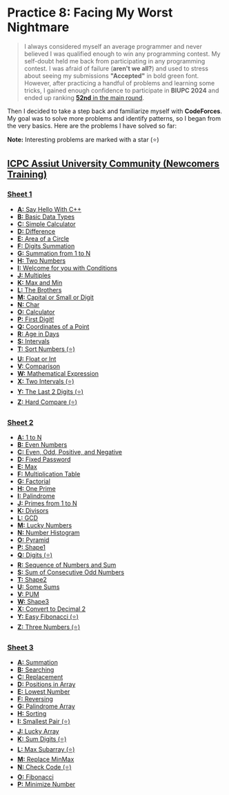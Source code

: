 # Practice 8: Facing My Worst Nightmare

> I always considered myself an average programmer and never believed I was qualified enough to win any programming contest. My self-doubt held me back from participating in any programming contest. I was afraid of failure (**aren't we all?**) and used to stress about seeing my submissions **"Accepted"** in bold green font. However, after practicing a handful of problems and learning some tricks, I gained enough confidence to participate in **BIUPC 2024** and ended up ranking [**52nd** in the main round][0].

Then I decided to take a step back and familiarize myself with **CodeForces**. My goal was to solve more problems and identify patterns, so I began from the very basics. Here are the problems I have solved so far:

**Note:** Interesting problems are marked with a star (⭐)

## [ICPC Assiut University Community (Newcomers Training)][2]

### [Sheet 1][3]

-   [**A:** Say Hello With C++][3A]
-   [**B:** Basic Data Types][3B]
-   [**C:** Simple Calculator][3C]
-   [**D:** Difference][3D]
-   [**E:** Area of a Circle][3E]
-   [**F:** Digits Summation][3F]
-   [**G:** Summation from 1 to N][3G]
-   [**H:** Two Numbers][3H]
-   [**I:** Welcome for you with Conditions][3I]
-   [**J:** Multiples][3J]
-   [**K:** Max and Min][3K]
-   [**L:** The Brothers][3L]
-   [**M:** Capital or Small or Digit][3M]
-   [**N:** Char][3N]
-   [**O:** Calculator][3O]
-   [**P:** First Digit!][3P]
-   [**Q:** Coordinates of a Point][3Q]
-   [**R:** Age in Days][3R]
-   [**S:** Intervals][3S]
-   [**T:** Sort Numbers (⭐)][3T]
-   [**U:** Float or Int][3U]
-   [**V:** Comparison][3V]
-   [**W:** Mathematical Expression][3W]
-   [**X:** Two Intervals (⭐)][3X]
-   [**Y:** The Last 2 Digits (⭐)][3Y]
-   [**Z:** Hard Compare (⭐)][3Z]

### [Sheet 2][4]

-   [**A:** 1 to N][4A]
-   [**B:** Even Numbers][4B]
-   [**C:** Even, Odd, Positive, and Negative][4C]
-   [**D:** Fixed Password][4D]
-   [**E:** Max][4E]
-   [**F:** Multiplication Table][4F]
-   [**G:** Factorial][4G]
-   [**H:** One Prime][4H]
-   [**I:** Palindrome][4I]
-   [**J:** Primes from 1 to N][4J]
-   [**K:** Divisors][4K]
-   [**L:** GCD][4L]
-   [**M:** Lucky Numbers][4M]
-   [**N:** Number Histogram][4N]
-   [**O:** Pyramid][4O]
-   [**P:** Shape1][4P]
-   [**Q:** Digits (⭐)][4Q]
-   [**R:** Sequence of Numbers and Sum][4R]
-   [**S:** Sum of Consecutive Odd Numbers][4S]
-   [**T:** Shape2][4T]
-   [**U:** Some Sums][4U]
-   [**V:** PUM][4V]
-   [**W:** Shape3][4W]
-   [**X:** Convert to Decimal 2][4X]
-   [**Y:** Easy Fibonacci (⭐)][4Y]
-   [**Z:** Three Numbers (⭐)][4Z]

### [Sheet 3][5]

-   [**A:** Summation][5A]
-   [**B:** Searching][5B]
-   [**C:** Replacement][5C]
-   [**D:** Positions in Array][5D]
-   [**E:** Lowest Number][5E]
-   [**F:** Reversing][5F]
-   [**G:** Palindrome Array][5G]
-   [**H:** Sorting][5H]
-   [**I:** Smallest Pair (⭐)][5I]
-   [**J:** Lucky Array][5J]
-   [**K:** Sum Digits (⭐)][5K]
-   [**L:** Max Subarray (⭐)][5L]
-   [**M:** Replace MinMax][5M]
-   [**N:** Check Code (⭐)][5N]
-   [**O:** Fibonacci][5O]
-   [**P:** Minimize Number][5P]

<!-- === links === -->

[0]: https://www.facebook.com/share/p/SJoxJEWZruUWbuQy/
[1]: https://codeforces.com/problemset?order=BY_SOLVED_DESC
[2]: https://codeforces.com/group/MWSDmqGsZm/contests
[3]: https://codeforces.com/group/MWSDmqGsZm/contest/219158
[3A]: https://codeforces.com/group/MWSDmqGsZm/contest/219158/problem/A
[3B]: https://codeforces.com/group/MWSDmqGsZm/contest/219158/problem/B
[3C]: https://codeforces.com/group/MWSDmqGsZm/contest/219158/problem/C
[3D]: https://codeforces.com/group/MWSDmqGsZm/contest/219158/problem/D
[3E]: https://codeforces.com/group/MWSDmqGsZm/contest/219158/problem/E
[3F]: https://codeforces.com/group/MWSDmqGsZm/contest/219158/problem/F
[3G]: https://codeforces.com/group/MWSDmqGsZm/contest/219158/problem/G
[3H]: https://codeforces.com/group/MWSDmqGsZm/contest/219158/problem/H
[3I]: https://codeforces.com/group/MWSDmqGsZm/contest/219158/problem/I
[3J]: https://codeforces.com/group/MWSDmqGsZm/contest/219158/problem/J
[3K]: https://codeforces.com/group/MWSDmqGsZm/contest/219158/problem/K
[3L]: https://codeforces.com/group/MWSDmqGsZm/contest/219158/problem/L
[3M]: https://codeforces.com/group/MWSDmqGsZm/contest/219158/problem/M
[3N]: https://codeforces.com/group/MWSDmqGsZm/contest/219158/problem/N
[3O]: https://codeforces.com/group/MWSDmqGsZm/contest/219158/problem/O
[3P]: https://codeforces.com/group/MWSDmqGsZm/contest/219158/problem/P
[3Q]: https://codeforces.com/group/MWSDmqGsZm/contest/219158/problem/Q
[3R]: https://codeforces.com/group/MWSDmqGsZm/contest/219158/problem/R
[3S]: https://codeforces.com/group/MWSDmqGsZm/contest/219158/problem/S
[3T]: https://codeforces.com/group/MWSDmqGsZm/contest/219158/problem/T
[3U]: https://codeforces.com/group/MWSDmqGsZm/contest/219158/problem/U
[3V]: https://codeforces.com/group/MWSDmqGsZm/contest/219158/problem/V
[3W]: https://codeforces.com/group/MWSDmqGsZm/contest/219158/problem/W
[3X]: https://codeforces.com/group/MWSDmqGsZm/contest/219158/problem/X
[3Y]: https://codeforces.com/group/MWSDmqGsZm/contest/219158/problem/Y
[3Z]: https://codeforces.com/group/MWSDmqGsZm/contest/219158/problem/Z
[4]: https://codeforces.com/group/MWSDmqGsZm/contest/219432
[4A]: https://codeforces.com/group/MWSDmqGsZm/contest/219432/problem/A
[4B]: https://codeforces.com/group/MWSDmqGsZm/contest/219432/problem/B
[4C]: https://codeforces.com/group/MWSDmqGsZm/contest/219432/problem/C
[4D]: https://codeforces.com/group/MWSDmqGsZm/contest/219432/problem/D
[4E]: https://codeforces.com/group/MWSDmqGsZm/contest/219432/problem/E
[4F]: https://codeforces.com/group/MWSDmqGsZm/contest/219432/problem/F
[4G]: https://codeforces.com/group/MWSDmqGsZm/contest/219432/problem/G
[4H]: https://codeforces.com/group/MWSDmqGsZm/contest/219432/problem/H
[4I]: https://codeforces.com/group/MWSDmqGsZm/contest/219432/problem/I
[4J]: https://codeforces.com/group/MWSDmqGsZm/contest/219432/problem/J
[4K]: https://codeforces.com/group/MWSDmqGsZm/contest/219432/problem/K
[4L]: https://codeforces.com/group/MWSDmqGsZm/contest/219432/problem/L
[4M]: https://codeforces.com/group/MWSDmqGsZm/contest/219432/problem/M
[4N]: https://codeforces.com/group/MWSDmqGsZm/contest/219432/problem/N
[4O]: https://codeforces.com/group/MWSDmqGsZm/contest/219432/problem/O
[4P]: https://codeforces.com/group/MWSDmqGsZm/contest/219432/problem/P
[4Q]: https://codeforces.com/group/MWSDmqGsZm/contest/219432/problem/Q
[4R]: https://codeforces.com/group/MWSDmqGsZm/contest/219432/problem/R
[4S]: https://codeforces.com/group/MWSDmqGsZm/contest/219432/problem/S
[4T]: https://codeforces.com/group/MWSDmqGsZm/contest/219432/problem/T
[4U]: https://codeforces.com/group/MWSDmqGsZm/contest/219432/problem/U
[4V]: https://codeforces.com/group/MWSDmqGsZm/contest/219432/problem/V
[4W]: https://codeforces.com/group/MWSDmqGsZm/contest/219432/problem/W
[4X]: https://codeforces.com/group/MWSDmqGsZm/contest/219432/problem/X
[4Y]: https://codeforces.com/group/MWSDmqGsZm/contest/219432/problem/Y
[4Z]: https://codeforces.com/group/MWSDmqGsZm/contest/219432/problem/Z
[5]: https://codeforces.com/group/MWSDmqGsZm/contest/219774
[5A]: https://codeforces.com/group/MWSDmqGsZm/contest/219774/problem/A
[5B]: https://codeforces.com/group/MWSDmqGsZm/contest/219774/problem/B
[5C]: https://codeforces.com/group/MWSDmqGsZm/contest/219774/problem/C
[5D]: https://codeforces.com/group/MWSDmqGsZm/contest/219774/problem/D
[5E]: https://codeforces.com/group/MWSDmqGsZm/contest/219774/problem/E
[5F]: https://codeforces.com/group/MWSDmqGsZm/contest/219774/problem/F
[5G]: https://codeforces.com/group/MWSDmqGsZm/contest/219774/problem/G
[5H]: https://codeforces.com/group/MWSDmqGsZm/contest/219774/problem/H
[5I]: https://codeforces.com/group/MWSDmqGsZm/contest/219774/problem/I
[5J]: https://codeforces.com/group/MWSDmqGsZm/contest/219774/problem/J
[5K]: https://codeforces.com/group/MWSDmqGsZm/contest/219774/problem/K
[5L]: https://codeforces.com/group/MWSDmqGsZm/contest/219774/problem/L
[5M]: https://codeforces.com/group/MWSDmqGsZm/contest/219774/problem/M
[5N]: https://codeforces.com/group/MWSDmqGsZm/contest/219774/problem/N
[5O]: https://codeforces.com/group/MWSDmqGsZm/contest/219774/problem/O
[5P]: https://codeforces.com/group/MWSDmqGsZm/contest/219774/problem/P
